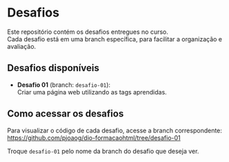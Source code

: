 # Desafios

Este repositório contém os desafios entregues no curso.  
Cada desafio está em uma branch específica, para facilitar a organização e avaliação.



## Desafios disponíveis

- **Desafio 01** (branch: `desafio-01`):  
  Criar uma página web utilizando as tags aprendidas.


## Como acessar os desafios

Para visualizar o código de cada desafio, acesse a branch correspondente:
https://github.com/pjoaog/dio-formacaohtml/tree/desafio-01

Troque `desafio-01` pelo nome da branch do desafio que deseja ver.

